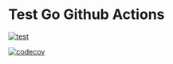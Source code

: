 # Test Go Github Actions

[![test](https://github.com/zhigang/go-github-actions/actions/workflows/test/badge.svg)](https://github.com/zhigang/go-github-actions/actions)

[![codecov](https://codecov.io/gh/zhigang/go-github-actions/branch/master/graph/badge.svg?token=I35IBQTJCW)](https://codecov.io/gh/zhigang/go-github-actions)
